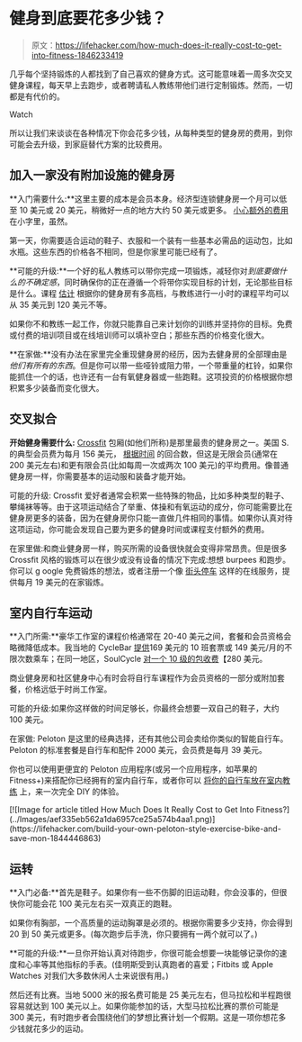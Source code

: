 # 健身到底要花多少钱？

> 原文：<https://lifehacker.com/how-much-does-it-really-cost-to-get-into-fitness-1846233419>

几乎每个坚持锻炼的人都找到了自己喜欢的健身方式。这可能意味着一周多次交叉健身课程，每天早上去跑步，或者聘请私人教练带他们进行定制锻炼。然而，一切都是有代价的。

Watch

所以让我们来谈谈在各种情况下你会花多少钱，从每种类型的健身房的费用，到你可能会去升级，到家庭替代方案的比较费用。

## 加入一家没有附加设施的健身房

**入门需要什么:**这里主要的成本是会员本身。经济型连锁健身房一个月可以低至 10 美元或 20 美元，稍微好一点的地方大约 50 美元或更多。 [小心额外的费用](https://vitals.lifehacker.com/how-to-join-a-gym-without-getting-ripped-off-1750883238) 在小字里，虽然。

第一天，你需要适合运动的鞋子、衣服和一个装有一些基本必需品的运动包，比如水瓶。这些东西的价格各不相同，但是你家里可能已经有了。

**可能的升级:**一个好的私人教练可以带你完成一项锻炼，减轻你对*到底要做什么的不确定感*，同时确保你的正在遵循一个将带你实现目标的计划，无论那些目标是什么。课程 [估计](https://lessons.com/costs/personal-trainer-cost) 根据你的健身房有多高档，与教练进行一小时的课程平均可以从 35 美元到 120 美元不等。

如果你不和教练一起工作，你就只能靠自己来计划你的训练并坚持你的目标。免费或付费的培训项目或在线培训师可以填补空白；那些东西的价格变化很大。

**在家做:**没有办法在家里完全重现健身房的经历，因为去健身房的全部理由是*他们有所有的东西*。但是你可以带一些哑铃或阻力带，一个带重量的杠铃，如果你能抓住一个的话，也许还有一台有氧健身器或一些跑鞋。这项投资的价格根据你想积累多少装备而变化很大。

## 交叉拟合

**开始健身需要什么:** [Crossfit](https://lifehacker.com/what-to-know-your-first-time-trying-crossfit-1820799104) 包厢(如他们所称)是那里最贵的健身房之一。美国 S. 的典型会员费为每月 156 美元， [根据时间](https://roundsfortime.com/crossfit-prices) 的回合数，但这是无限会员(通常在 200 美元左右)和更有限会员(比如每周一次或两次 100 美元)的平均费用。像普通健身房一样，你需要基本的运动服和装备才能开始。

可能的升级: Crossfit 爱好者通常会积累一些特殊的物品，比如多种类型的鞋子、攀绳袜等等。由于这项运动结合了举重、体操和有氧运动的成分，你可能需要比在健身房更多的装备，因为在健身房你只能一直做几件相同的事情。如果你认真对待这项运动，你可能会发现自己要为更多的健身时间或课程支付额外的费用。

在家里做:和商业健身房一样，购买所需的设备很快就会变得非常昂贵。但是很多 Crossfit 风格的锻炼可以在很少或没有设备的情况下完成:想想 burpees 和跑步。你可以 g oogle 免费锻炼的想法，或者注册一个像 [街头停车](https://streetparking.com) 这样的在线服务，提供每月 19 美元的在家锻炼。

## 室内自行车运动

**入门所需:**豪华工作室的课程价格通常在 20-40 美元之间，套餐和会员资格会略微降低成本。我当地的 CycleBar [提供](https://www.cyclebar.com/location/north-hills)169 美元的 10 班套票或 149 美元/月的不限次数乘车；在同一地区，SoulCycle [对一个 10 级的包收费](https://www.soul-cycle.com/series/)【280 美元。

商业健身房和社区健身中心有时会将自行车课程作为会员资格的一部分或附加套餐，价格远低于时尚工作室。

可能的升级:如果你这样做的时间足够长，你最终会想要一双自己的鞋子，大约 100 美元。

在家做: Peloton 是这里的经典选择，还有其他公司会卖给你类似的智能自行车。Peloton 的标准套餐是自行车和配件 2000 美元，会员费是每月 39 美元。

你也可以使用更便宜的 Peloton 应用程序(或另一个应用程序，如苹果的 Fitness+)来搭配你已经拥有的室内自行车，或者你可以 [将你的自行车放在室内教练](https://lifehacker.com/build-your-own-peloton-style-exercise-bike-and-save-mon-1844446863) 上，来一次完全 DIY 的体验。

<aside data-commerce-source="inset" class="sc-16a0mhj-2 gAjHzr">[![Image for article titled How Much Does It Really Cost to Get Into Fitness?](../Images/aef335eb562a1da6957ce25a574b4aa1.png)](https://lifehacker.com/build-your-own-peloton-style-exercise-bike-and-save-mon-1844446863)</aside>

## 运转

**入门必备:**首先是鞋子。如果你有一些不伤脚的旧运动鞋，你会没事的，但很快你可能会花 100 美元左右买一双真正的跑鞋。

如果你有胸部，一个高质量的运动胸罩是必须的。根据你需要多少支持，你会得到 20 到 50 美元或更多。(每次跑步后手洗，你只要拥有一两个就可以了。)

**可能的升级:**一旦你开始认真对待跑步，你很可能会想要一块能够记录你的速度和心率等其他指标的手表。(佳明斯受到认真跑者的喜爱；Fitbits 或 Apple Watches 对我们大多数休闲人士来说很有用。)

然后还有比赛。当地 5000 米的报名费可能是 25 美元左右，但马拉松和半程跑很容易就达到 100 美元以上。如果你能参加的话，大型马拉松比赛的票价可能是 300 美元，有时跑步者会围绕他们的梦想比赛计划一个假期。这是一项你想花多少钱就花多少的运动。